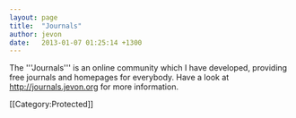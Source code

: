 ```yaml
---
layout: page
title:  "Journals"
author: jevon
date:   2013-01-07 01:25:14 +1300
---
```


The '''Journals''' is an online community which I have developed, providing free journals and homepages for everybody. Have a look at http://journals.jevon.org for more information.

[[Category:Protected]]